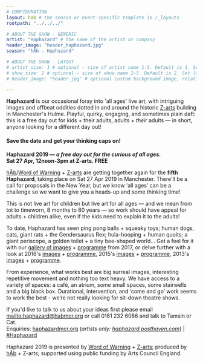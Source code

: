 ```yaml
---
# CONFIGURATION
layout: hab # the season or event-specific template in /_layouts
rootpath: "../../../"

# ABOUT THE SHOW - GENERIC
artist: "Haphazard" # the name of the artist or company
header_image: "header_haphazard.jpg"   
season: "hÅb — Haphazard" 

# ABOUT THE SHOW - LAYOUT
# artist_size: 1 # optional - size of artist name 1-5. Default is 1. Set longer names to lower values
# show_size: 2 # optional - size of show name 2-5. Default is 2. Set longer names to lower values
# header_image: "header.jpg" # optional custom background image, relative to current page

---         
```

**Haphazard** is our occasional foray into 'all ages' live art, with intriguing images and offbeat oddities dotted in and around the historic <a href="http://www.z-arts.org" target="_blank">Z-arts</a> building in Manchester's Hulme. Playful, quirky, engaging, and sometimes plain daft: this is a free day out for kids + their adults, adults + *their* adults — in short, anyone looking for a different day out!        
          
#### Save the date and get your thinking caps on!         
**Haphazard 2019 — *a free day out for the curious of all ages.*<br>Sat 27 Apr, 12noon-3pm at Z-arts. FREE**         
         
[hÅb](/hab)/[Word of Warning](/) + <a href="http://www.z-arts.org" target="_blank">Z-arts</a> are getting together again for the **fifth Haphazard**, taking place on Sat 27 Apr 2019 in Manchester. There'll be a call for proposals in the New Year, but we know ‘all ages’ can be a challenge so we want to give you a heads-up and some thinking time!          

This is not live art for children but live art for all ages — and we mean from tot to timeworn, 8 months to 80 years — so work should have appeal for adults + children alike, even if the kids need to explain it to the adults!        
            
To date, Haphazard has seen ping pong balls + squeaky toys; human dogs, cats, giant rats + the Gendersaurus Rex; hula-hooping + human quoits; a giant periscope, a golden toilet + a tiny bee-shaped world… Get a feel for it with our [gallery of images](/galleries/2018-emergency) + [programme](/archive/2017-haphazard) from 2017, or delve further with a look at 2016's [images](/galleries/2016-haphazard) + [programme](/archive/2016-haphazard), 2015's [images](/galleries/2015-haphazard) + [programme](/archive/2015-haphazard), 2013's [images](/galleries//2013-haphazard) + [programme](/archive/2013-spring/haphazard).         
        
From experience, what works best are big surreal images, interesting repetitive movement and nothing too text heavy. We have access to a variety of spaces: a café, an atrium, some small spaces, some stairwells and a big black box. Durational, intervention, and ‘come and go’ work seems to work the best - we’re not really looking for sit-down theatre shows.           
         
If you'd like to talk to us about your ideas first please email <mailto:haphazard@habmcr.org> or call 0161 232 6086 and talk to Tamsin or Cat.        
Enquiries: <a href="http://haphazardmcr.org" target="_blank">haphazardmcr.org</a> (*artists only: <a href="http://haphazard.posthaven.com" target="_blank">haphazard.posthaven.com</a>*) | <a href="http://twitter.com/hashtag/Haphazard" target="_blank">#Haphazard</a>
        
Haphazard 2019 is presented by [Word of Warning](/) + <a href="http://www.z-arts.org" target="_blank">Z-arts</a>; produced by [hÅb](/hab) + Z-arts; supported using public funding by Arts Council England.
